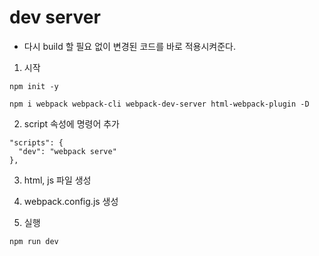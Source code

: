 # dev server

- 다시 build 할 필요 없이 변경된 코드를 바로 적용시켜준다.

1. 시작

```
npm init -y

npm i webpack webpack-cli webpack-dev-server html-webpack-plugin -D
```

2. script 속성에 명령어 추가

```
"scripts": {
  "dev": "webpack serve"
},
```

3. html, js 파일 생성

4. webpack.config.js 생성

5. 실행

```
npm run dev
```
